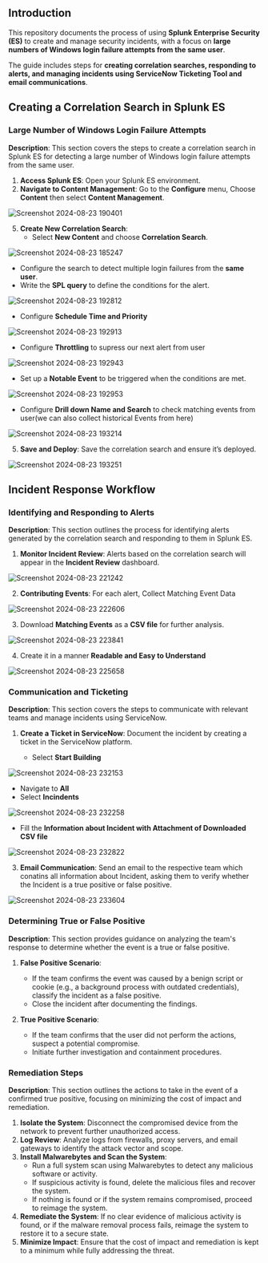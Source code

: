## Introduction

This repository documents the process of using **Splunk Enterprise Security (ES)** to create and manage security incidents, with a focus on **large numbers of Windows login failure attempts from the same user**.

The guide includes steps for **creating correlation searches, responding to alerts, and managing incidents using ServiceNow Ticketing Tool and email communications**.

## Creating a Correlation Search in Splunk ES

### Large Number of Windows Login Failure Attempts

**Description**: This section covers the steps to create a correlation search in Splunk ES for detecting a large number of Windows login failure attempts from the same user.

1. **Access Splunk ES**: Open your Splunk ES environment.  
3. **Navigate to Content Management**: Go to the **Configure** menu, Choose **Content** then select **Content Management**.


![Screenshot 2024-08-23 190401](https://github.com/user-attachments/assets/806d2184-1c3d-49d3-9cd3-2bd27f131906)


  
5. **Create New Correlation Search**:
   - Select **New Content** and choose **Correlation Search**.


![Screenshot 2024-08-23 185247](https://github.com/user-attachments/assets/81fd7ec9-0c0a-436e-992b-32b0d86519dd)



   - Configure the search to detect multiple login failures from the **same user**.
   - Write the **SPL query** to define the conditions for the alert.


![Screenshot 2024-08-23 192812](https://github.com/user-attachments/assets/5c4a7a4b-1ac8-4034-af68-73bf504d2345)


   - Configure **Schedule Time and Priority**


![Screenshot 2024-08-23 192913](https://github.com/user-attachments/assets/e079628c-62e5-48f9-9ab1-426d30e78c19)


   - Configure **Throttling** to supress our next alert from user


![Screenshot 2024-08-23 192943](https://github.com/user-attachments/assets/da43cc87-8cbe-4dae-9dea-350ce053d77f)


   - Set up a **Notable Event** to be triggered when the conditions are met.


![Screenshot 2024-08-23 192953](https://github.com/user-attachments/assets/b426513d-f46d-4ec5-b043-7ba930ca4b8f)

 
   - Configure **Drill down Name and Search** to check matching events from user(we can also collect historical Events from here)


![Screenshot 2024-08-23 193214](https://github.com/user-attachments/assets/513fd338-1a7d-4180-afcd-01ee447d36e4)

  
5. **Save and Deploy**: Save the correlation search and ensure it’s deployed.


![Screenshot 2024-08-23 193251](https://github.com/user-attachments/assets/916c5bf4-c60b-4afa-b57a-15f953e5a881)



## Incident Response Workflow

### Identifying and Responding to Alerts

**Description**: This section outlines the process for identifying alerts generated by the correlation search and responding to them in Splunk ES.

1. **Monitor Incident Review**: Alerts based on the correlation search will appear in the **Incident Review** dashboard.


![Screenshot 2024-08-23 221242](https://github.com/user-attachments/assets/d7cac535-b34d-4d23-b723-55402e7884bb)

   
2. **Contributing Events**: For each alert, Collect Matching Event Data


![Screenshot 2024-08-23 222606](https://github.com/user-attachments/assets/d3b3c45d-af61-4051-9d06-0b02ce34bc50)


3. Download **Matching Events** as a **CSV file** for further analysis.


![Screenshot 2024-08-23 223841](https://github.com/user-attachments/assets/d0904288-c60b-4b15-ac72-08016ae65a8f)


4. Create it in a manner **Readable and Easy to Understand**


![Screenshot 2024-08-23 225658](https://github.com/user-attachments/assets/6a778b74-f2f9-4f1d-ac43-23ac8fefde65)



### Communication and Ticketing

**Description**: This section covers the steps to communicate with relevant teams and manage incidents using ServiceNow.


1. **Create a Ticket in ServiceNow**: Document the incident by creating a ticket in the ServiceNow platform.

   - Select **Start Building** 


![Screenshot 2024-08-23 232153](https://github.com/user-attachments/assets/7db0cc02-aed7-4c90-8845-1d45210dae5a)


   - Navigate to **All**
   - Select **Incindents**

![Screenshot 2024-08-23 232258](https://github.com/user-attachments/assets/52fc6bbe-7dab-408e-a08b-649583d4ac3c)

    
  - Fill the **Information about Incident with Attachment of Downloaded CSV file**

 
![Screenshot 2024-08-23 232822](https://github.com/user-attachments/assets/471f14cc-c422-435c-9362-02c0ccdd9219)

 
3. **Email Communication**: Send an email to the respective team which conatins all information about Incident, asking them to verify whether the Incident is a true positive or false positive.


![Screenshot 2024-08-23 233604](https://github.com/user-attachments/assets/8b0b7692-b762-4988-a6d3-b9e9d0e967d5)

   

### Determining True or False Positive

**Description**: This section provides guidance on analyzing the team's response to determine whether the event is a true or false positive.

1. **False Positive Scenario**:
   - If the team confirms the event was caused by a benign script or cookie (e.g., a background process with outdated credentials), classify the incident as a false positive.
   - Close the incident after documenting the findings.

2. **True Positive Scenario**:
   - If the team confirms that the user did not perform the actions, suspect a potential compromise.
   - Initiate further investigation and containment procedures.


### Remediation Steps

**Description**: This section outlines the actions to take in the event of a confirmed true positive, focusing on minimizing the cost of impact and remediation.

1. **Isolate the System**: Disconnect the compromised device from the network to prevent further unauthorized access.
2. **Log Review**: Analyze logs from firewalls, proxy servers, and email gateways to identify the attack vector and scope.
3. **Install Malwarebytes and Scan the System**:
   - Run a full system scan using Malwarebytes to detect any malicious software or activity.
   - If suspicious activity is found, delete the malicious files and recover the system.
   - If nothing is found or if the system remains compromised, proceed to reimage the system.
4. **Remediate the System**: If no clear evidence of malicious activity is found, or if the malware removal process fails, reimage the system to restore it to a secure state.
5. **Minimize Impact**: Ensure that the cost of impact and remediation is kept to a minimum while fully addressing the threat.

